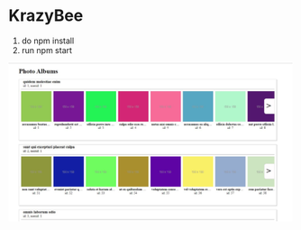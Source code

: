 # KrazyBee

1) do npm install
2) run npm start

![alt text](https://github.com/kamleshmahawar/Krazybee/blob/master/Web.JPG)
